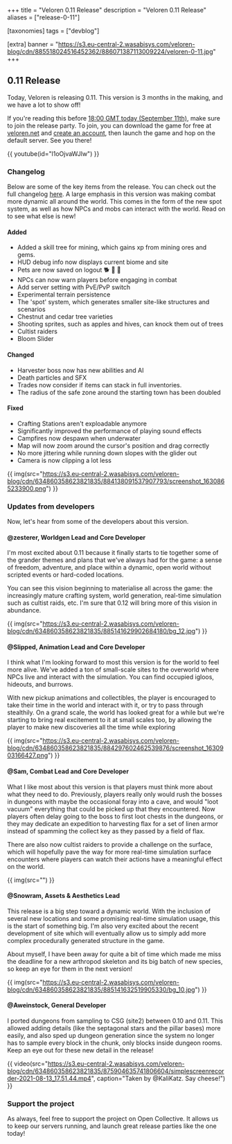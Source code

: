+++
title = "Veloren 0.11 Release"
description = "Veloren 0.11 Release"
aliases = ["release-0-11"]

[taxonomies]
tags = ["devblog"]

[extra]
banner = "https://s3.eu-central-2.wasabisys.com/veloren-blog/cdn/885518024516452362/886071387113009224/veloren-0-11.jpg"
+++

## 0.11 Release

Today, Veloren is releasing 0.11. This version is 3 months in the making, and we
have a lot to show off!

If you're reading this before [18:00 GMT today (September
11th)](https://everytimezone.com/s/cefd9f4d), make sure to join the release
party. To join, you can download the game for free at
[veloren.net](https://veloren.net/download) and [create an
account](https://veloren.net/account/), then launch the game and hop on the
default server. See you there!

{{ youtube(id="l1oOjvaWJlw") }}

### Changelog

Below are some of the key items from the release. You can check out the full
changelog
[here](https://gitlab.com/veloren/veloren/-/blob/e4716147a7356eb13088e7d74ace3ccdcb5cd900/CHANGELOG.md#0110-2021-09-11).
A large emphasis in this version was making combat more dynamic all around the
world. This comes in the form of the new spot system, as well as how NPCs and
mobs can interact with the world. Read on to see what else is new!

#### Added

- Added a skill tree for mining, which gains xp from mining ores and gems.
- HUD debug info now displays current biome and site
- Pets are now saved on logout 🐕 🦎 🐼
- NPCs can now warn players before engaging in combat
- Add server setting with PvE/PvP switch
- Experimental terrain persistence
- The 'spot' system, which generates smaller site-like structures and scenarios
- Chestnut and cedar tree varieties
- Shooting sprites, such as apples and hives, can knock them out of trees
- Cultist raiders
- Bloom Slider

#### Changed

- Harvester boss now has new abilities and AI
- Death particles and SFX
- Trades now consider if items can stack in full inventories.
- The radius of the safe zone around the starting town has been doubled

#### Fixed

- Crafting Stations aren't exploadable anymore
- Significantly improved the performance of playing sound effects
- Campfires now despawn when underwater
- Map will now zoom around the cursor's position and drag correctly
- No more jittering while running down slopes with the glider out
- Camera is now clipping a lot less

{{
  img(src="https://s3.eu-central-2.wasabisys.com/veloren-blog/cdn/634860358623821835/884138091537907793/screenshot_1630865233900.png")
}}

### Updates from developers

Now, let's hear from some of the developers about this version.

#### @zesterer, Worldgen Lead and Core Developer

I'm most excited about 0.11 because it finally starts to tie together some of
the grander themes and plans that we've always had for the game: a sense of
freedom, adventure, and place within a dynamic, open world without scripted
events or hard-coded locations.

You can see this vision beginning to materialise all across the game: the
increasingly mature crafting system, world generation, real-time simulation such
as cultist raids, etc. I'm sure that 0.12 will bring more of this vision in
abundance.

{{
  img(src="https://s3.eu-central-2.wasabisys.com/veloren-blog/cdn/634860358623821835/885141629902684180/bg_12.jpg")
}}

#### @Slipped, Animation Lead and Core Developer

I think what I'm looking forward to most this version is for the world to feel
more alive. We've added a ton of small-scale sites to the overworld where NPCs
live and interact with the simulation. You can find occupied igloos, hideouts,
and burrows.

With new pickup animations and collectibles, the player is encouraged to take
their time in the world and interact with it, or try to pass through stealthily.
On a grand scale, the world has looked great for a while but we're starting to
bring real excitement to it at small scales too, by allowing the player to make
new discoveries all the time while exploring

{{
  img(src="https://s3.eu-central-2.wasabisys.com/veloren-blog/cdn/634860358623821835/884297602462539876/screenshot_1630903166427.png")
}}

#### @Sam, Combat Lead and Core Developer

What I like most about this version is that players must think more about what
they need to do. Previously, players really only would rush the bosses in
dungeons with maybe the occasional foray into a cave, and would "loot vacuum"
everything that could be picked up that they encountered. Now players often
delay going to the boss to first loot chests in the dungeons, or they may
dedicate an expedition to harvesting flax for a set of linen armor instead of
spamming the collect key as they passed by a field of flax.

There are also now cultist raiders to provide a challenge on the surface, which
will hopefully pave the way for more real-time simulation surface encounters
where players can watch their actions have a meaningful effect on the world.

{{
  img(src="")
}}

#### @Snowram, Assets & Aesthetics Lead

This release is a big step toward a dynamic world. With the inclusion of several
new locations and some promising real-time simulation usage, this is the start
of something big. I'm also very excited about the recent development of site
which will eventually allow us to simply add more complex procedurally generated
structure in the game.

About myself, I have been away for quite a bit of time which made me miss the
deadline for a new arthropod skeleton and its big batch of new species, so keep
an eye for them in the next version!

{{
  img(src="https://s3.eu-central-2.wasabisys.com/veloren-blog/cdn/634860358623821835/885141632519905330/bg_10.jpg")
}}

#### @Aweinstock, General Developer

I ported dungeons from sampling to CSG (site2) between 0.10 and 0.11. This
allowed adding details (like the septagonal stars and the pillar bases) more
easily, and also sped up dungeon generation since the system no longer has to
sample every block in the chunk, only blocks inside dungeon rooms. Keep an eye
out for these new detail in the release!

{{
  video(src="https://s3.eu-central-2.wasabisys.com/veloren-blog/cdn/634860358623821835/875904635741806604/simplescreenrecorder-2021-08-13_17.51.44.mp4",
  caption="Taken by @KaliKatz. Say cheese!")
}}

### Support the project

As always, feel free to support the project on Open Collective. It allows us to
keep our servers running, and launch great release parties like the one today!

